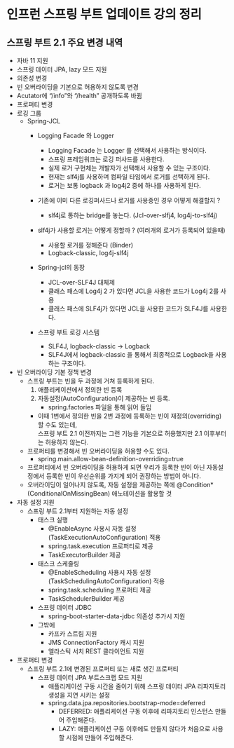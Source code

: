 # 인프런 스프링 부트 업데이트 강의 정리

## 스프링 부트 2.1 주요 변경 내역 
* 자바 11 지원
* 스프링 데이터 JPA, lazy 모드 지원
* 의존성 변경
* 빈 오버라이딩을 기본으로 허용하지 않도록 변경
* Acutator에 “/info”와 “/health” 공개하도록 바뀜
* 프로퍼티 변경
* 로깅 그룹
    * Spring-JCL
        * Logging Facade 와 Logger 
            * Logging Facade 는 Logger 를 선택해서 사용하는 방식이다. 
            * 스프링 프레임워크는 로깅 퍼사드를 사용한다.
            * 실제 로거 구현체는 개발자가 선택해서 사용할 수 있는 구조이다.
            * 현재는 slf4j를 사용하며 컴파일 타임에서 로거를 선택하게 된다. 
            * 로거는 보통 logback 과 log4j2 중에 하나를 사용하게 된다.

        * 기존에 이미 다른 로깅퍼사드나 로거를 사용중인 경우 어떻게 해결할지 ? 
            * slf4j로 통하는 bridge를 놓는다. (Jcl-over-slfj4, log4j-to-slf4j)
        * slf4j가 사용할 로거는 어떻게 정할까 ? (여러개의 로거가 등록되어 있을때) 
            * 사용할 로거를 정해준다 (Binder)
            * Logback-classic, log4j-slf4j
        * Spring-jcl의 동장
            * JCL-over-SLF4J 대체제
            * 클래스 패스에 Log4j 2 가 있다면 JCL을 사용한 코드가 Log4j 2를 사용
            * 클래스 패스에 SLF4j가 있다면 JCL을 사용한 코드가 SLF4J를 사용한다. 
        * 스프링 부트 로깅 시스템
            * SLF4J, logback-classic -> Logback
            * SLF4J에서 logback-classic 을 통해서 최종적으로 Logback을 사용하는 구조이다.
* 빈 오버라이딩 기본 정책 변경
    * 스프링 부트는 빈을 두 과정에 거쳐 등록하게 된다. 
        1. 애플리케이션에서 정의한 빈 등록
        2. 자동설정(AutoConfiguration)이 제공하는 빈 등록. 
            * spring.factories 파일을 통해 읽어 들임
        * 이때 1번에서 정의한 빈을 2번 과정에 등록하는 빈이 재정의(overriding) 할 수도 있는데,  
          스프링 부트 2.1 이전까지는 그런 기능을 기본으로 허용했지만 2.1 이후부터는 허용하지 않는다.
    * 프로퍼티를 변경해서 빈 오버라이딩을 허용할 수도 있다.
        * spring.main.allow-bean-definition-overriding=true
    * 프로퍼티에서 빈 오버라이딩을 허용하게 되면 우리가 등록한 빈이 아닌 자동설정에서 등록한 빈이 우선순위를 가지게 되어 권장하는 방법이 아니다.
    * 오버라이딩이 일어나지 않도록, 자동 설정을 제공하는 쪽에 @Condition*(ConditionalOnMissingBean) 애노테이션을 활용할 것
* 자동 설정 지원
    * 스프링 부트 2.1부터 지원하는 자동 설정
        * 태스크 실행
            * @EnableAsync 사용시 자동 설정(TaskExecutionAutoConfiguration) 적용
            * spring.task.execution 프로퍼티로 제공
            * TaskExecutorBuilder 제공
        * 태스크 스케줄링
            * @EnableScheduling 사용시 자동 설정(TaskSchedulingAutoConfiguration) 적용
            * spring.task.scheduling 프로퍼티 제공
            * TaskSchedulerBuilder 제공
        * 스프링 데이터 JDBC
            * spring-boot-starter-data-jdbc 의존성 추가시 지원
        * 그밖에
            * 카프카 스트림 지원
            * JMS ConnectionFactory 캐시 지원
            * 엘라스틱 서치 REST 클라이언트 지원
* 프로퍼티 변경
    * 스프링 부트 2.1에 변경된 프로퍼티 또는 새로 생긴 프로퍼티
        * 스프링 데이터 JPA 부트스크랩 모드 지원
            * 애플리케이션 구동 시간을 줄이기 위해 스프링 데이터 JPA 리파지토리 생성을 지연 시키는 설정
            * spring.data.jpa.repositories.bootstrap-mode=deferred
                * DEFERRED: 애플리케이션 구동 이후에 리파지토리 인스턴스 만들어 주입해준다.
                * LAZY: 애플리케이션 구동 이후에도 만들지 않다가 처음으로 사용할 시점에 만들어 주입해준다.

